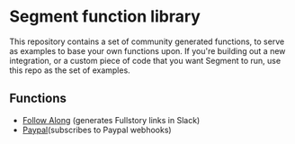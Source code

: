 
# Segment function library

This repository contains a set of community generated functions, to serve
as examples to base your own functions upon. If you're building out a new
integration, or a custom piece of code that you want Segment to run, use
this repo as the set of examples.

## Functions

- [Follow Along](./destinations/follow-along) (generates Fullstory links in Slack)
- [Paypal](./sources/paypal)(subscribes to Paypal webhooks)
